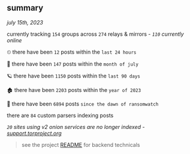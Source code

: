 
## summary
_july 15th, 2023_

currently tracking `154` groups across `274` relays & mirrors - _`110` currently online_

⏲ there have been `12` posts within the `last 24 hours`

🦈 there have been `147` posts within the `month of july`

🪐 there have been `1150` posts within the `last 90 days`

🏚 there have been `2203` posts within the `year of 2023`

🦕 there have been `6894` posts `since the dawn of ransomwatch`

there are `84` custom parsers indexing posts

_`20` sites using v2 onion services are no longer indexed - [support.torproject.org](https://support.torproject.org/onionservices/v2-deprecation/)_

> see the project [README](https://github.com/joshhighet/ransomwatch#ransomwatch--) for backend technicals
